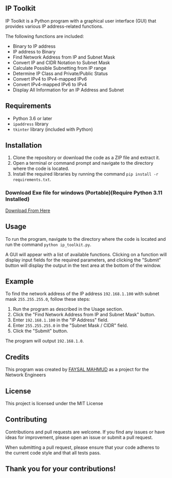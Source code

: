 
## IP Toolkit

IP Toolkit is a Python program with a graphical user interface (GUI) that provides various IP address-related functions.

The following functions are included:

-   Binary to IP address
-   IP address to Binary
-   Find Network Address from IP and Subnet Mask
-   Convert IP and CIDR Notation to Subnet Mask
-   Calculate Possible Subnetting from IP range
-   Determine IP Class and Private/Public Status
-   Convert IPv4 to IPv4-mapped IPv6
-   Convert IPv4-mapped IPv6 to IPv4
-   Display All Information for an IP Address and Subnet

## Requirements

-   Python 3.6 or later
-   `ipaddress` library
-   `tkinter` library (included with Python)

## Installation

1.  Clone the repository or download the code as a ZIP file and extract it.
2.  Open a terminal or command prompt and navigate to the directory where the code is located.
3.  Install the required libraries by running the command `pip install -r requirements.txt`.

### Download Exe file for windows (Portable)(Require Python 3.11 Installed)
[Download From Here](https://github.com/Blindsinner/IP-Toolkit/releases/download/ip_tool_v1/ip.exe)
## Usage

To run the program, navigate to the directory where the code is located and run the command `python ip_toolkit.py`.

A GUI will appear with a list of available functions. Clicking on a function will display input fields for the required parameters, and clicking the "Submit" button will display the output in the text area at the bottom of the window.

## Example

To find the network address of the IP address `192.168.1.100` with subnet mask `255.255.255.0`, follow these steps:

1.  Run the program as described in the Usage section.
2.  Click the "Find Network Address from IP and Subnet Mask" button.
3.  Enter `192.168.1.100` in the "IP Address" field.
4.  Enter `255.255.255.0` in the "Subnet Mask / CIDR" field.
5.  Click the "Submit" button.

The program will output `192.168.1.0`.

## Credits

This program was created by [FAYSAL MAHMUD](https://github.com/Blindsinner) as a project for the Network Engineers
## License

This project is licensed under the MIT License
## Contributing

Contributions and pull requests are welcome. If you find any issues or have ideas for improvement, please open an issue or submit a pull request.

When submitting a pull request, please ensure that your code adheres to the current code style and that all tests pass.

## Thank you for your contributions!
